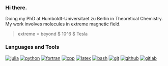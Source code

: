 ### Hi there.

Doing my PhD at Humboldt-Universitaet zu Berlin in Theoretical Chemistry. My work involves molecules in extreme magnetic field.

> extreme = beyond $ 10^6 $ Tesla 
 
### Languages and Tools

[![julia][julia-img]][julia-url]
[![python][python-img]][python-url]
[![fortran][fortran-img]][fortran-url]
[![cpp][cpp-img]][cpp-url]
[![latex][latex-img]][latex-url]
[![bash][bash-img]][bash-url]
[![git][git-img]][git-url]
[![github][github-img]][github-url]
[![gitlab][gitlab-img]][gitlab-url]

[julia-img]: https://img.shields.io/badge/-Julia-9558B2?style=for-the-badge&logo=Julia&logoColor=white
[julia-url]: https://julialang.org

[python-img]: https://img.shields.io/badge/-Python-3776AB?style=for-the-badge&logo=Python&logoColor=white
[python-url]: https://www.python.org

[cpp-img]: https://img.shields.io/badge/c++-%2300599C.svg?style=for-the-badge&logo=c%2B%2B&logoColor=white
[cpp-url]: https://cplusplus.com/

[fortran-img]: https://img.shields.io/badge/Fortran-%23734F96.svg?style=for-the-badge&logo=fortran&logoColor=white
[fortran-url]: https://fortran-lang.org/

[latex-img]: https://img.shields.io/badge/-LaTeX-008080?style=for-the-badge&logo=LaTeX&logoColor=white
[latex-url]: https://tug.org

[bash-img]: https://img.shields.io/badge/-Bash-4EAA25?style=for-the-badge&logo=GNU-Bash&logoColor=white
[bash-url]: https://www.gnu.org/software/bash

[git-img]: https://img.shields.io/badge/-Git-F05032?style=for-the-badge&logo=Git&logoColor=white
[git-url]: https://git-scm.com

[github-img]: https://img.shields.io/badge/-Github-181717?style=for-the-badge&logo=GitHub&logoColor=white
[github-url]: https://github.com

[gitlab-img]: https://img.shields.io/badge/gitlab%20ci-%23181717.svg?style=for-the-badge&logo=gitlab&logoColor=white
[gitlab-url]: https://gitlab.com

